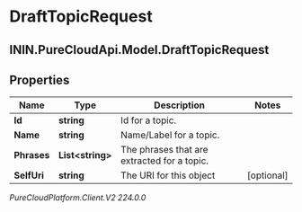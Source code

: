 # DraftTopicRequest

## ININ.PureCloudApi.Model.DraftTopicRequest

## Properties

|Name | Type | Description | Notes|
|------------ | ------------- | ------------- | -------------|
| **Id** | **string** | Id for a topic. | |
| **Name** | **string** | Name/Label for a topic. | |
| **Phrases** | **List&lt;string&gt;** | The phrases that are extracted for a topic. | |
| **SelfUri** | **string** | The URI for this object | [optional] |



_PureCloudPlatform.Client.V2 224.0.0_
